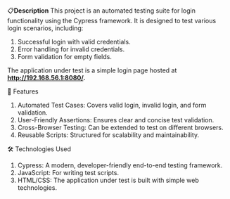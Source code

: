 📋**Description**
This project is an automated testing suite for login functionality using the Cypress framework. It is designed to test various login scenarios, including:

1. Successful login with valid credentials.
2. Error handling for invalid credentials.
3. Form validation for empty fields.

The application under test is a simple login page hosted at **http://192.168.56.1:8080/.**

🚀 Features
1. Automated Test Cases: Covers valid login, invalid login, and form validation.
2. User-Friendly Assertions: Ensures clear and concise test validation.
3. Cross-Browser Testing: Can be extended to test on different browsers.
4. Reusable Scripts: Structured for scalability and maintainability.

🛠️ Technologies Used
1. Cypress: A modern, developer-friendly end-to-end testing framework.
2. JavaScript: For writing test scripts.
3. HTML/CSS: The application under test is built with simple web technologies.
